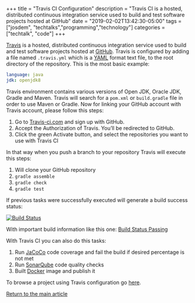+++
title =  "Travis CI Configuration"
description = "Travis CI is a hosted, distributed continuous integration service used to build and test software projects hosted at GitHub"
date = "2019-02-02T13:42:30-05:00"
tags = ["josdem", "techtalks","programming","technology"]
categories = ["techtalk", "code"]
+++

[Travis](https://travis-ci.com/) is a hosted, distributed continuous integration service used to build and test software projects hosted at [GitHub](https://github.com/). Travis is configured by adding a file named `.travis.yml` which is a [YAML](https://en.wikipedia.org/wiki/YAML) format text file, to the root directory of the repository. This is the most basic example:

```yml
language: java
jdk: openjdk8
```

Travis environment contains various versions of Open JDK, Oracle JDK, Gradle and Maven. Travis will search for a `pom.xml` or `build.gradle` file in order to use Maven or Gradle. Now for linking your GitHub account with Travis account, please follow this steps:

1. Go to [Travis-ci.com](https://travis-ci.com/) and sign up with GitHub.
2. Accept the Authorization of Travis. You’ll be redirected to GitHub.
3. Click the green Activate button, and select the repositories you want to use with Travis CI

In that way when you push a branch to your repository Travis will execute this steps:

1. Will clone your GitHub repository
2. `gradle assemble`
3. `gradle check`
4. `gradle test`

If previous tasks were successfully executed will generate a build success status:

[![Build Status](https://travis-ci.com/josdem/jugoterapia-webflux.svg?branch=master)](https://travis-ci.com/josdem/jugoterapia-webflux)

With important build information like this one: [Build Status Passing](https://travis-ci.com/josdem/jugoterapia-webflux)

With Travis CI you can also do this tasks:

1. Run [JaCoCo](https://github.com/jacoco/jacoco) code coverage and fail the build if desired percentage is not met
2. Run [SonarQube](https://www.sonarqube.org/) code quality checks
3. Built [Docker](https://www.docker.com/) image and publish it


To browse a project using Travis configuration go [here](https://github.com/josdem/jugoterapia-webflux).

[Return to the main article](/techtalk/sysadmin)
